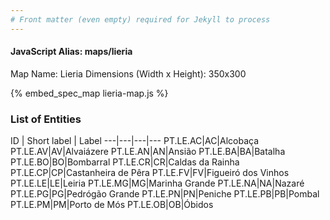 ```yaml
---
# Front matter (even empty) required for Jekyll to process
---
```


#### JavaScript Alias: maps/lieria

Map Name: Lieria
Dimensions (Width x Height): 350x300



{% embed_spec_map lieria-map.js %}

### List of Entities

ID | Short label | Label
---|---|---|---
PT.LE.AC|AC|Alcobaça
PT.LE.AV|AV|Alvaiázere
PT.LE.AN|AN|Ansião
PT.LE.BA|BA|Batalha
PT.LE.BO|BO|Bombarral
PT.LE.CR|CR|Caldas da Rainha
PT.LE.CP|CP|Castanheira de Pêra
PT.LE.FV|FV|Figueiró dos Vinhos
PT.LE.LE|LE|Leiria
PT.LE.MG|MG|Marinha Grande
PT.LE.NA|NA|Nazaré
PT.LE.PG|PG|Pedrógão Grande
PT.LE.PN|PN|Peniche
PT.LE.PB|PB|Pombal
PT.LE.PM|PM|Porto de Mós
PT.LE.OB|OB|Óbidos

